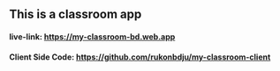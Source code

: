 ## This is a classroom app

#### live-link: https://my-classroom-bd.web.app

#### Client Side Code: https://github.com/rukonbdju/my-classroom-client
